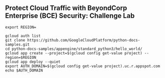 

## Protect Cloud Traffic with BeyondCorp Enterprise (BCE) Security: Challenge Lab



```
export REGION=
```
```
gcloud auth list
git clone https://github.com/GoogleCloudPlatform/python-docs-samples.git
cd python-docs-samples/appengine/standard_python3/hello_world/
gcloud app create --project=$(gcloud config get-value project) --region=$REGION
gcloud app deploy --quiet
export AUTH_DOMAIN=$(gcloud config get-value project).uc.r.appspot.com
echo $AUTH_DOMAIN
```


